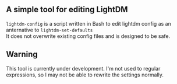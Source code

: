 ## A simple tool for editing LightDM
`lightdm-config` is a script written in Bash to edit lightdm config as an anternative to `lightdm-set-defaults`  
It does not overwrite existing config files and is designed to be safe.  

## Warning
This tool is currently under development. I'm not used to regular expressions, so I may not be able to rewrite the settings normally.  
